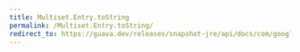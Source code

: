 ```yaml
---
title: Multiset.Entry.toString
permalink: /Multiset.Entry.toString/
redirect_to: https://guava.dev/releases/snapshot-jre/api/docs/com/google/common/collect/Multiset.Entry.html#toString--
---
```

